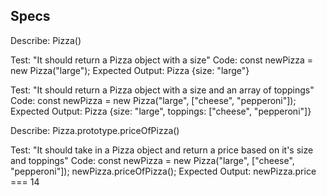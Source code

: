 ## Specs
Describe: Pizza()

Test: "It should return a Pizza object with a size"
Code: const newPizza = new Pizza("large");
Expected Output: Pizza {size: "large"}

Test: "It should return a Pizza object with a size and an array of toppings"
Code: const newPizza = new Pizza("large", ["cheese", "pepperoni"]);
Expected Output: Pizza {size: "large", toppings: ["cheese", "pepperoni"]}

Describe: Pizza.prototype.priceOfPizza()

Test: "It should take in a Pizza object and return a price based on it's size and toppings"
Code: const newPizza = new Pizza("large", ["cheese", "pepperoni"]);
newPizza.priceOfPizza();
Expected Output: newPizza.price === 14